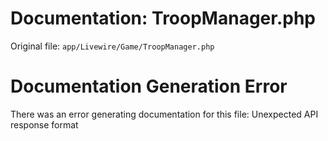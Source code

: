 # Documentation: TroopManager.php

Original file: `app/Livewire/Game/TroopManager.php`

# Documentation Generation Error

There was an error generating documentation for this file: Unexpected API response format
